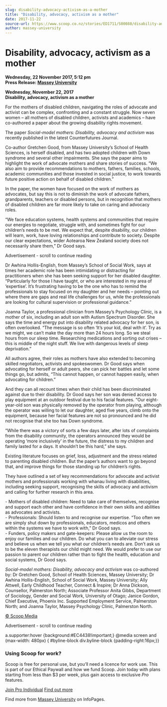 ```yaml
---
slug: disability-advocacy-activism-as-a-mother
title: "Disability, advocacy, activism as a mother"
date: 2017-11-22
source-url: https://www.scoop.co.nz/stories/ED1711/S00088/disability-advocacy-activism-as-a-mother.htm
author: massey-university
---
```

Disability, advocacy, activism as a mother
==========================================

**Wednesday, 22 November 2017, 5:12 pm**  
**Press Release: [Massey University](https://info.scoop.co.nz/Massey_University)**

**Wednesday, November 22, 2017**  
**Disability, advocacy, activism as a mother**

For the mothers of disabled children, navigating the roles of advocate and activist can be complex, confronting and a constant struggle. Now seven women – all mothers of disabled children, activists and academics – have co-authored a paper about the growing disability rights movement.

The paper _Social-model mothers: Disability, advocacy and activism_ was recently published in the latest Counterfutures Journal.

Co-author Gretchen Good, from Massey University’s School of Health Sciences, is herself disabled, and has two adopted children with Down syndrome and several other impairments. She says the paper aims to highlight the work of advocate mothers and share stories of success. “We also aim to provide recommendations to mothers, fathers, families, schools, academic communities and those invested in social justice, to work towards future positive action on behalf of disabled children.”

In the paper, the women have focused on the work of mothers as advocates, but say this is not to diminish the work of advocate fathers, grandparents, teachers or disabled persons, but in recognition that mothers of disabled children are far more likely to take on caring and advocacy roles.

“We face education systems, health systems and communities that require our energies to negotiate, struggle with, and sometimes fight for our children’s needs to be met. We expect that, despite disability, our children will learn, work, have loving relationships and contribute to society. Despite our clear expectations, wider Aotearoa New Zealand society does not necessarily share them,” Dr Good says.

Advertisement - scroll to continue reading





Dr Awhina Hollis-English, from Massey’s School of Social Work, says at times her academic role has been intimidating or distracting for practitioners when she has been seeking support for her disabled daughter. “Particularly for those I have taught, or who are interested in my area of ‘expertise’. It’s frustrating having to be the one who has to remind the professionals to stay focused on my daughter and her needs – pointing out where there are gaps and real life challenges for us, while the professionals are looking for cultural supervision or professional guidance.”

Joanna Taylor, a professional clinician from Massey’s Psychology Clinic, is a mother of six, including an adult son with Autism Spectrum Disorder. She says the time and energy put into disability related advocacy for her son, is often overlooked. “The message is so often ‘It’s your kid, deal with it’. Try as we might, we can’t make the day more than 24 hours long. So we steal hours from our sleep time. Researching medications and sorting out crises – this is middle of the night stuff. We live with dangerous levels of sleep deprivation.”

All authors agree, their roles as mothers have also extended to becoming skilled negotiators, activists and spokeswomen. Dr Good says when advocating for herself or adult peers, she can pick her battles and let some things go, but admits, “This cannot happen, or cannot happen easily, when advocating for children.”

And they can all recount times when their child has been discriminated against due to their disability. Dr Good says her son was denied access to play equipment at an outdoor festival due to his facial features. “Our eight-year-old son was physically removed by the operator from playing, although the operator was willing to let our daughter, aged five years, climb onto the equipment, because her facial features are not so pronounced and he did not recognise that she too has Down syndrome.

“While there was a victory of sorts a few days later, after lots of complaints from the disability community, the operators announced they would be operating ‘more inclusively’ in the future, the distress to my children and family lasted for a days. It shouldn’t be this hard,” she says.

Existing literature focuses on grief, loss, adjustment and the stress related to parenting disabled children. But the paper’s authors want to go beyond that, and improve things for those standing up for children’s rights.

They have outlined a set of key recommendations for advocate and activist mothers and professionals working with whanau living with disabilities, including seeking support, recognising the skills of advocacy and activism and calling for further research in this area.

\- Mothers of disabled children: Need to take care of themselves, recognise and support each other and have confidence in their own skills and abilities as advocates and activists.  
\- Professionals: Should listen to and recognise our expertise. “Too often we are simply shut down by professionals, educators, medicos and others within the systems we have to work with,” Dr Good says.  
\- Funders, policy makers and gate-keepers: Please allow us the room to enjoy our families and our children. Do what you can to alleviate our stress and believe us when we tell you what our children’s needs are. Don’t ask us to be the eleven therapists our child might need. We would prefer to use our passion to parent our children rather than to fight the health, education and social systems, Dr Good says.

_Social-model mothers: Disability, advocacy and activism_ was co-authored by: Dr Gretchen Good, School of Health Sciences, Massey University; Dr Awhina Hollis-English, School of Social Work, Massey University; Ally Attwell, Early Childhood Teacher, Connect & Inspire; Dr Anna Dickson, Counsellor, Palmerston North; Associate Professor Anita Gibbs, Department of Sociology, Gender and Social Work, University of Otago; Janice Gordon, Chief Executive, Phoenix Inc. Supported Employment Service, Palmerston North; and Joanna Taylor, Massey Psychology Clinic, Palmerston North.

[© Scoop Media](http://www.scoop.co.nz/about/terms.html)  

Advertisement - scroll to continue reading



a.supporter:hover {background:#EC4438!important;} @media screen and (max-width: 480px) { #byline-block div.byline-block {padding-right:16px;}}

### Using Scoop for work?

Scoop is free for personal use, but you’ll need a licence for work use. This is part of our Ethical Paywall and how we fund Scoop. Join today with plans starting from less than $3 per week, plus gain access to exclusive _Pro_ features.  
  
[Join Pro Individual](https://pro.scoop.co.nz/Individual/?from=ProIn24) [Find out more](https://pro.scoop.co.nz/using-scoop-for-work/?from=ProIn24)

Find more from [Massey University](https://info.scoop.co.nz/Massey_University) on InfoPages.